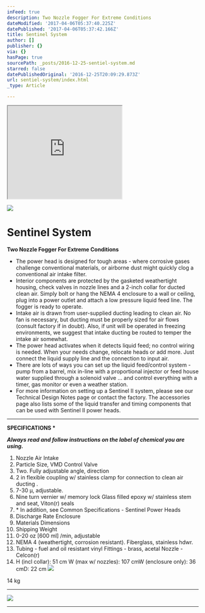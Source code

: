 ```yaml
---
inFeed: true
description: Two Nozzle Fogger For Extreme Conditions
dateModified: '2017-04-06T05:37:40.225Z'
datePublished: '2017-04-06T05:37:42.166Z'
title: Sentinel System
author: []
publisher: {}
via: {}
hasPage: true
sourcePath: _posts/2016-12-25-sentiel-system.md
starred: false
datePublishedOriginal: '2016-12-25T20:09:29.873Z'
url: sentiel-system/index.html
_type: Article

---
```

<iframe src="https://the-grid.github.io/ed-userhtml/?g=eJx1VMFu2zAMvecrGB8aZ3XkDkUvTdqhXXPoYVmxFrsEwaDJtK3UkQyJTmas_fdRjtMWLZZDSFqP5OMT7dlwMoF7ko7A5nDlW6Pgxumc4KvNECaTy8HMK6druhwM88Yo0tbEY_g7ANhKBzRlR-cQE1zATpvM7kQW8t_HH46fnmC5SmBIQhtNY3BIjTMQwq19xAy-wNbqDOI-TVnjbYVwdAS9K9A56z48iKP9AN7oukYCbVTVZFyQdlqhiMZjOGe-L30uYHiSAI9BYoNU2szzoyVEOkNDOm-jBCJukOsieOSkegyOQ48UnAx_N92RL-0u2FqbLq5lgcGWXClYm-edMRGs-oa5VGRdyw1ftMW9uHAQ5J3o4ReEN9M-6GGGa1w5J1tRO0uW2hqFr8LASlZVLF3RbHgeP07AiMb4kiXiXgmTqBtfxia4-5rPwTwnr3qI3Lq5VGX8kSQtccWdXybhky67K1xZmb0djQ5ZYQBkIgnYBPS-KzLyFM84ZuebpFIo1FVscAc3kpDHT4HbfgqJliGZVd1EQjnk83mFIYqj_bZG405hACuCFIyPCP9QupZb2SO4jJDdwu83wHIl6711utBBzUgaa9qNbXwH9S4Ao5Ko9udpuvb9IvNibtJ-x9IIjpn_MUSdR8ET65DfcTFvaRdIPWd_3T7IYiE3-Mp-ebIKF1VLx4AFv4q8rh4dXSPfBcYsm-mFng6eY_7ryIj7xe3d3fzh18_5j_vb7wvuNzoRp-Lz6AAIVxKPtD_LdwXl-LhVI06epYd3fBa-B3OT_e9r8A8yekuT" height="244" style=""></iframe>

![](https://the-grid-user-content.s3-us-west-2.amazonaws.com/ec96f893-c9c6-4aae-a783-9bb3fb3321d6.jpg)

# Sentinel System

**Two Nozzle Fogger For Extreme Conditions**

* The power head is designed for tough areas - where corrosive gases challenge conventional materials, or airborne dust might quickly clog a conventional air intake filter.
* Interior components are protected by the gasketed weathertight housing, check valves in nozzle lines and a 2-inch collar for ducted clean air. Simply bolt or hang the NEMA 4 enclosure to a wall or ceiling, plug into a power outlet and attach a low pressure liquid feed line. The fogger is ready to operate.
* Intake air is drawn from user-supplied ducting leading to clean air. No fan is necessary, but ducting must be properly sized for air flows (consult factory if in doubt). Also, if unit will be operated in freezing environments, we suggest that intake ducting be routed to temper the intake air somewhat.
* The power head activates when it detects liquid feed; no control wiring is needed. When your needs change, relocate heads or add more. Just connect the liquid supply line and the connection to input air.
* There are lots of ways you can set up the liquid feed/control system - pump from a barrel, mix in-line with a proportional injector or feed house water supplied through a solenoid valve ... and control everything with a timer, gas monitor or even a weather station.
* For more information on setting up a Sentinel II system, please see our Technical Design Notes page or contact the factory. The accessories page also lists some of the liquid transfer and timing components that can be used with Sentinel II power heads.

---

**SPECIFICATIONS \***

_**Always read and follow instructions on the label of chemical you are using.**_

1. Nozzle Air Intake
2. Particle Size, VMD Control Valve
3. Two. Fully adjustable angle, direction
4. 2 in flexible coupling w/ stainless clamp for connection to clean air ducting .
5. 7-30 μ, adjustable.
6. Nine turn vernier w/ memory lock Glass filled epoxy w/ stainless stem and seat, Viton(r) seals
7. \* In addition, see Common Specifications - Sentinel Power Heads
8. Discharge Rate Enclosure
9. Materials Dimensions
10. Shipping Weight
11. 0-20 oz \[600 ml\] /min, adjustable
12. NEMA 4 (weathertight, corrosion resistant). Fiberglass, stainless hdwr.
13. Tubing - fuel and oil resistant vinyl Fittings - brass, acetal Nozzle - Celcon(r)
14. H (incl collar): 51 cm W (max w/ nozzles): 107 cmW (enclosure only): 36 cmD: 22 cm
![](https://the-grid-user-content.s3-us-west-2.amazonaws.com/78d1cff9-e0cd-44dc-8ab4-639418ee73de.png)

14 kg

---

![](https://the-grid-user-content.s3-us-west-2.amazonaws.com/85db20ed-4d48-4740-8771-a18b37622f54.png)

---